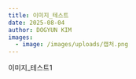 ```yaml
---
title: 이미지_테스트
date: 2025-08-04
author: DOGYUN KIM
images:
  - image: /images/uploads/캡처.png
---
```

이미지_테스트1
